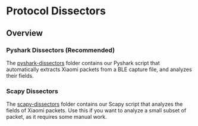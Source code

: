 # Protocol Dissectors

## Overview

### Pyshark Dissectors (Recommended)

The [pyshark-dissectors](https://github.com/Skiti/Espoofer/tree/main/reverse-engineering/protocol-dissectors/pyshark-dissectors) folder contains our Pyshark script that automatically extracts Xiaomi packets from a BLE capture file, and analyzes their fields.

### Scapy Dissectors

The [scapy-dissectors](https://github.com/Skiti/Espoofer/tree/main/reverse-engineering/protocol-dissectors/scapy-dissectors) folder contains our Scapy script that analyzes the fields of Xiaomi packets. Use this if you want to analyze a small subset of packet, as it requires some manual work.
